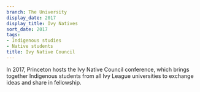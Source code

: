 ```yaml
---
branch: The University
display_date: 2017
display_title: Ivy Natives
sort_date: 2017
tags:
- Indigenous studies
- Native students
title: Ivy Native Council
---
```


In 2017, Princeton hosts the Ivy Native Council conference, which brings together Indigenous students from all Ivy League universities to exchange ideas and share in fellowship.
